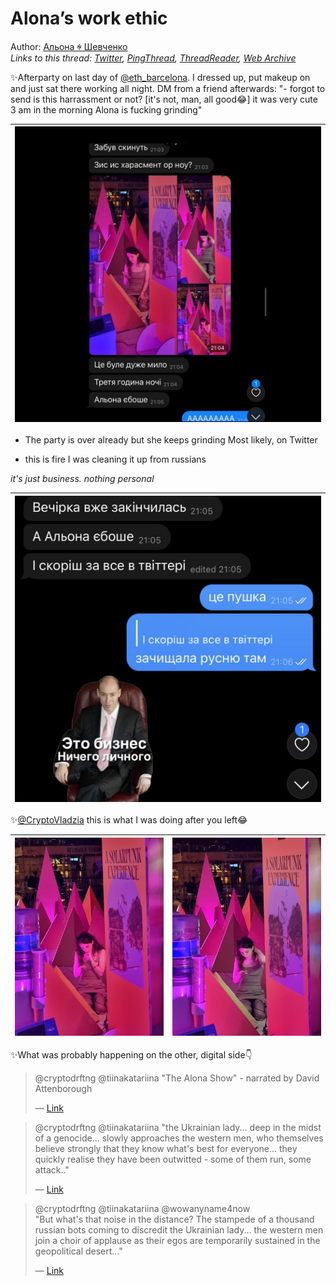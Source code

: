 # Alona’s work ethic

Author: [Альона ꑭ Шевченко](https://twitter.com/cryptodrftng)  
*Links to this thread: [Twitter](https://twitter.com/cryptodrftng/status/1548989043349807105), [PingThread](https://pingthread.com/thread/1548989043349807105), [ThreadReader](https://threadreaderapp.com/thread/1548989043349807105.html), [Web Archive](https://web.archive.org/web/*/https://twitter.com/cryptodrftng/status/1548989043349807105)*

✨Afterparty on last day of [@eth_barcelona](https://twitter.com/eth_barcelona). I dressed up, put makeup on and just sat there working all night.
DM from a friend afterwards: 
"- forgot to send
is this harrassment or not? [it's not, man, all good😂]
it was very cute
3 am in the morning
Alona is fucking grinding"

| [![](/media/1549061711092715523/3_1548989034646704130.jpg)](/media/1549061711092715523/3_1548989034646704130.jpg) |
| :-: |

-  The party is over already but she keeps grinding
Most likely, on Twitter

- this is fire
I was cleaning it up from russians

*it's just business. nothing personal*

| [![](/media/1549061711092715523/3_1549007152534228994.jpg)](/media/1549061711092715523/3_1549007152534228994.jpg) |
| :-: |

✨[@CryptoVladzia](https://twitter.com/CryptoVladzia) this is what I was doing after you left😂

| [![](/media/1549061711092715523/3_1549007813401366530.jpg)](/media/1549061711092715523/3_1549007813401366530.jpg) | [![](/media/1549061711092715523/3_1549007813468364803.jpg)](/media/1549061711092715523/3_1549007813468364803.jpg) |
| :-: | :-: |

✨What was probably happening on the other, digital side👇

<blockquote class="twitter-tweet">
    <p lang="en" dir="ltr">
    @cryptodrftng @tiinakatariina &#34;The Alona Show&#34; - narrated by David Attenborough<br />
    </p>
    &mdash; <a href="https://twitter.com/ndboulton/status/1535583407400525824">Link</a>
</blockquote>

<blockquote class="twitter-tweet">
    <p lang="en" dir="ltr">
    @cryptodrftng @tiinakatariina &#34;the Ukrainian lady... deep in the midst of a genocide... slowly approaches the western men, who themselves believe strongly that they know what&#39;s best for everyone... they quickly realise they have been outwitted - some of them run, some attack..&#34;<br />
    </p>
    &mdash; <a href="https://twitter.com/ndboulton/status/1535584434795200513">Link</a>
</blockquote>

<blockquote class="twitter-tweet">
    <p lang="en" dir="ltr">
    @cryptodrftng @tiinakatariina @wowanyname4now <br />
    &#34;But what&#39;s that noise in the distance? The stampede of a thousand russian bots coming to discredit the Ukrainian lady... the western men join a choir of applause as their egos are temporarily sustained in the geopolitical desert...&#34;<br />
    </p>
    &mdash; <a href="https://twitter.com/ndboulton/status/1535594509479862274">Link</a>
</blockquote>
